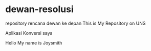 # dewan-resolusi

repository rencana dewan ke depan
This is My Repository on UNS

Aplikasi Konversi saya

Hello My name is Joysmith
